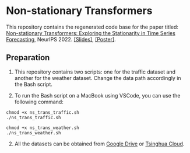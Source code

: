 # Non-stationary Transformers

This repository contains the regenerated code base for the paper titled:
[Non-stationary Transformers: Exploring the Stationarity in Time Series Forecasting](https://arxiv.org/abs/2205.14415), NeurIPS 2022. [[Slides]](https://cloud.tsinghua.edu.cn/f/8d6ce7b18d3c468190e7/), [[Poster]](https://cloud.tsinghua.edu.cn/f/6eea66909aa7465ca9a4/).

## Preparation

1. This repository contains two scripts: one for the traffic dataset and another for the weather dataset. Change the data path accordingly in the Bash script.

2.  To run the Bash script on a MacBook using VSCode, you can use the following command:

```
chmod +x ns_trans_traffic.sh
./ns_trans_traffic.sh

```

```
chmod +x ns_trans_weather.sh
./ns_trans_weather.sh

```
2. All the datasets can be obtained from [Google Drive](https://drive.google.com/file/d/1CC4ZrUD4EKncndzgy5PSTzOPSqcuyqqj/view?usp=sharing) or [Tsinghua Cloud](https://cloud.tsinghua.edu.cn/f/b8f4a78a39874ac9893e/?dl=1).

